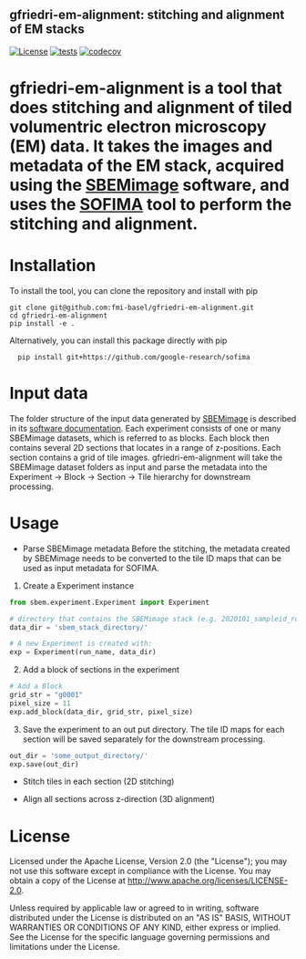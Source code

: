 gfriedri-em-alignment: stitching and alignment of  EM stacks
-----------------------------------------------------
[![License](https://img.shields.io/badge/License-Apache%202.0-blue.svg)](https://opensource.org/licenses/Apache-2.0)
[![tests](https://github.com/fmi-basel/gfriedri-em-alignment/workflows/tests/badge.svg)](https://github.com/fmi-basel/gfriedri-em-alignment/actions)
[![codecov](https://codecov.io/gh/fmi-basel/gfriedri-em-alignment/branch/main/graph/badge.svg)](https://app.codecov.io/gh/fmi-basel/gfriedri-em-alignment)

# gfriedri-em-alignment is a tool that does stitching and alignment of tiled volumentric electron microscopy (EM) data. It takes the images and metadata of the EM stack, acquired using the [SBEMimage](https://github.com/SBEMimage/SBEMimage) software, and uses the [SOFIMA](https://github.com/google-research/sofima) tool to perform the stitching and alignment.

# Installation
To install the tool, you can clone the repository and install with pip
```shell
git clone git@github.com:fmi-basel/gfriedri-em-alignment.git
cd gfriedri-em-alignment
pip install -e .
```
Alternatively, you can install this package directly with pip

```shell
  pip install git+https://github.com/google-research/sofima
```
# Input data
The folder structure of the input data generated by [SBEMimage](https://github.com/SBEMimage/SBEMimage) is described in its [software documentation](https://sbemimage.readthedocs.io/en/latest/datasets.html).
Each experiment consists of one or many SBEMimage datasets, which is referred to as blocks. Each block then contains several 2D sections that locates in a range of z-positions. Each section contains a grid of tile images.
gfriedri-em-alignment will take the SBEMimage dataset folders as input and parse the metadata into the Experiment -> Block -> Section -> Tile hierarchy for downstream processing.


# Usage
- Parse SBEMimage metadata
Before the stitching, the metadata created by SBEMimage needs to be converted to the tile ID maps that can be used as input metadata for SOFIMA.

1. Create a Experiment instance
``` python
from sbem.experiment.Experiment import Experiment

# directory that contains the SBEMimage stack (e.g. 2020101_sampleid_run01/)
data_dir = 'sbem_stack_directory/'

# A new Experiment is created with:
exp = Experiment(run_name, data_dir)

```
2. Add a block of sections in the experiment
``` python
# Add a Block
grid_str = "g0001"
pixel_size = 11
exp.add_block(data_dir, grid_str, pixel_size)
```
3. Save the experiment to an out put directory. The tile ID maps for each section will be saved separately for the downstream processing.

``` python
out_dir = 'some_output_directory/'
exp.save(out_dir)
```

- Stitch tiles in each section (2D stitching)

- Align all sections across z-direction (3D alignment)

# License
Licensed under the Apache License, Version 2.0 (the "License"); you may not use this software except in compliance with the License. You may obtain a copy of the License at http://www.apache.org/licenses/LICENSE-2.0.

Unless required by applicable law or agreed to in writing, software distributed under the License is distributed on an "AS IS" BASIS, WITHOUT WARRANTIES OR CONDITIONS OF ANY KIND, either express or implied. See the License for the specific language governing permissions and limitations under the License.
